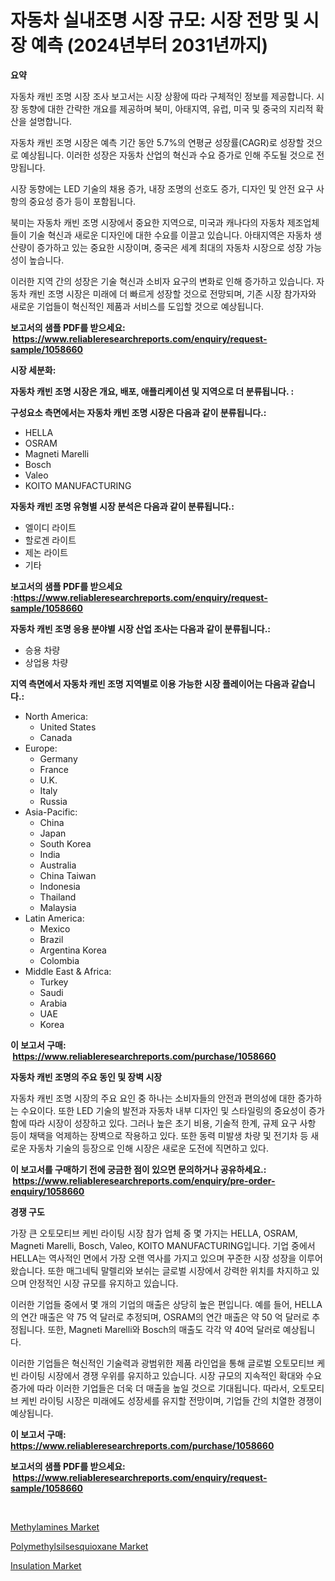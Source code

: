 <p><h1>자동차 실내조명 시장 규모: 시장 전망 및 시장 예측 (2024년부터 2031년까지)</h1></p><p><strong>요약</strong></p>
<p><p>자동차 캐빈 조명 시장 조사 보고서는 시장 상황에 따라 구체적인 정보를 제공합니다. 시장 동향에 대한 간략한 개요를 제공하며 북미, 아태지역, 유럽, 미국 및 중국의 지리적 확산을 설명합니다.</p><p>자동차 캐빈 조명 시장은 예측 기간 동안 5.7%의 연평균 성장률(CAGR)로 성장할 것으로 예상됩니다. 이러한 성장은 자동차 산업의 혁신과 수요 증가로 인해 주도될 것으로 전망됩니다.</p><p>시장 동향에는 LED 기술의 채용 증가, 내장 조명의 선호도 증가, 디자인 및 안전 요구 사항의 중요성 증가 등이 포함됩니다.</p><p>북미는 자동차 캐빈 조명 시장에서 중요한 지역으로, 미국과 캐나다의 자동차 제조업체들이 기술 혁신과 새로운 디자인에 대한 수요를 이끌고 있습니다. 아태지역은 자동차 생산량이 증가하고 있는 중요한 시장이며, 중국은 세계 최대의 자동차 시장으로 성장 가능성이 높습니다.</p><p>이러한 지역 간의 성장은 기술 혁신과 소비자 요구의 변화로 인해 증가하고 있습니다. 자동차 캐빈 조명 시장은 미래에 더 빠르게 성장할 것으로 전망되며, 기존 시장 참가자와 새로운 기업들이 혁신적인 제품과 서비스를 도입할 것으로 예상됩니다.</p></p>
<p><strong>보고서의 샘플 PDF를 받으세요: &nbsp;<a href="https://www.reliableresearchreports.com/enquiry/request-sample/1058660">https://www.reliableresearchreports.com/enquiry/request-sample/1058660</a></strong></p>
<p><strong>시장 세분화:</strong></p>
<p><strong> 자동차 캐빈 조명 시장은 개요, 배포, 애플리케이션 및 지역으로 더 분류됩니다. :</strong></p>
<p><strong>구성요소 측면에서는 자동차 캐빈 조명 시장은 다음과 같이 분류됩니다.:</strong></p>
<p><ul><li>HELLA</li><li>OSRAM</li><li>Magneti Marelli</li><li>Bosch</li><li>Valeo</li><li>KOITO MANUFACTURING</li></ul></p>
<p><strong> 자동차 캐빈 조명 유형별 시장 분석은 다음과 같이 분류됩니다.:</strong></p>
<p><ul><li>엘이디 라이트</li><li>할로겐 라이트</li><li>제논 라이트</li><li>기타</li></ul></p>
<p><strong>보고서의 샘플 PDF를 받으세요 :<a href="https://www.reliableresearchreports.com/enquiry/request-sample/1058660">https://www.reliableresearchreports.com/enquiry/request-sample/1058660</a></strong></p>
<p><strong> 자동차 캐빈 조명 응용 분야별 시장 산업 조사는 다음과 같이 분류됩니다.:</strong></p>
<p><ul><li>승용 차량</li><li>상업용 차량</li></ul></p>
<p><strong>지역 측면에서 자동차 캐빈 조명 지역별로 이용 가능한 시장 플레이어는 다음과 같습니다.:</strong></p>
<p><ul>
    <li>
        North America:
        <ul>
            <li>United States</li>
            <li>Canada</li>
        </ul>
    </li>
    <li>
        Europe:
        <ul>
            <li>Germany</li>
            <li>France</li>
            <li>U.K.</li>
            <li>Italy</li>
            <li>Russia</li>
        </ul>
    </li>
    <li>
        Asia-Pacific:
        <ul>
            <li>China</li>
            <li>Japan</li>
            <li>South Korea</li>
            <li>India</li>
            <li>Australia</li>
            <li>China Taiwan</li>
            <li>Indonesia</li>
            <li>Thailand</li>
            <li>Malaysia</li>
        </ul>
    </li>
    <li>
        Latin America:
        <ul>
            <li>Mexico</li>
            <li>Brazil</li>
            <li>Argentina Korea</li>
            <li>Colombia</li>
        </ul>
    </li>
    <li>
        Middle East & Africa:
        <ul>
            <li>Turkey</li>
            <li>Saudi</li>
            <li>Arabia</li>
            <li>UAE</li>
            <li>Korea</li>
        </ul>
    </li>
    </ul></p>
<p><strong>이 보고서 구매: &nbsp;<a href="https://www.reliableresearchreports.com/purchase/1058660">https://www.reliableresearchreports.com/purchase/1058660</a></strong></p>
<p><strong>자동차 캐빈 조명의 주요 동인 및 장벽 시장</strong></p>
<p><p>자동차 캐빈 조명 시장의 주요 요인 중 하나는 소비자들의 안전과 편의성에 대한 증가하는 수요이다. 또한 LED 기술의 발전과 자동차 내부 디자인 및 스타일링의 중요성이 증가함에 따라 시장이 성장하고 있다. 그러나 높은 초기 비용, 기술적 한계, 규제 요구 사항 등이 채택을 억제하는 장벽으로 작용하고 있다. 또한 동력 미발생 차량 및 전기차 등 새로운 자동차 기술의 등장으로 인해 시장은 새로운 도전에 직면하고 있다.</p></p>
<p><strong>이 보고서를 구매하기 전에 궁금한 점이 있으면 문의하거나 공유하세요.: &nbsp;<a href="https://www.reliableresearchreports.com/enquiry/pre-order-enquiry/1058660">https://www.reliableresearchreports.com/enquiry/pre-order-enquiry/1058660</a></strong></p>
<p><strong>경쟁 구도</strong></p>
<p><p>가장 큰 오토모티브 케빈 라이팅 시장 참가 업체 중 몇 가지는 HELLA, OSRAM, Magneti Marelli, Bosch, Valeo, KOITO MANUFACTURING입니다. 기업 중에서 HELLA는 역사적인 면에서 가장 오랜 역사를 가지고 있으며 꾸준한 시장 성장을 이루어 왔습니다. 또한 매그네틱 말렐리와 보쉬는 글로벌 시장에서 강력한 위치를 차지하고 있으며 안정적인 시장 규모를 유지하고 있습니다.</p><p>이러한 기업들 중에서 몇 개의 기업의 매출은 상당히 높은 편입니다. 예를 들어, HELLA의 연간 매출은 약 75 억 달러로 추정되며, OSRAM의 연간 매출은 약 50 억 달러로 추정됩니다. 또한, Magneti Marelli와 Bosch의 매출도 각각 약 40억 달러로 예상됩니다.</p><p>이러한 기업들은 혁신적인 기술력과 광범위한 제품 라인업을 통해 글로벌 오토모티브 케빈 라이팅 시장에서 경쟁 우위를 유지하고 있습니다. 시장 규모의 지속적인 확대와 수요 증가에 따라 이러한 기업들은 더욱 더 매출을 높일 것으로 기대됩니다. 따라서, 오토모티브 케빈 라이팅 시장은 미래에도 성장세를 유지할 전망이며, 기업들 간의 치열한 경쟁이 예상됩니다.</p></p>
<p><strong>이 보고서 구매: &nbsp; <a href="https://www.reliableresearchreports.com/purchase/1058660">https://www.reliableresearchreports.com/purchase/1058660</a></strong></p>
<p><strong>보고서의 샘플 PDF를 받으세요: &nbsp;<a href="https://www.reliableresearchreports.com/enquiry/request-sample/1058660">https://www.reliableresearchreports.com/enquiry/request-sample/1058660</a></strong><strong></strong></p>
<p>&nbsp;</p>
<p><p><a href="https://github.com/angelajermaine/Market-Research-Report-List-2/blob/main/methylamines-market.md">Methylamines Market</a></p><p><a href="https://github.com/shotows/Market-Research-Report-List-1/blob/main/polymethylsilsesquioxane-market.md">Polymethylsilsesquioxane Market</a></p><p><a href="https://github.com/beatblasta/Market-Research-Report-List-2/blob/main/insulation-market.md">Insulation Market</a></p></p>